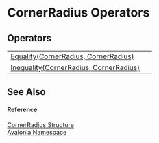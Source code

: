 # CornerRadius Operators




## Operators
<table>
<tr>
<td><a href="M_Avalonia_CornerRadius_op_Equality">Equality(CornerRadius, CornerRadius)</a></td>
<td> </td>
</tr>
<tr>
<td><a href="M_Avalonia_CornerRadius_op_Inequality">Inequality(CornerRadius, CornerRadius)</a></td>
<td> </td>
</tr>
</table>

## See Also


#### Reference
<a href="T_Avalonia_CornerRadius">CornerRadius Structure</a>  
<a href="N_Avalonia">Avalonia Namespace</a>  
